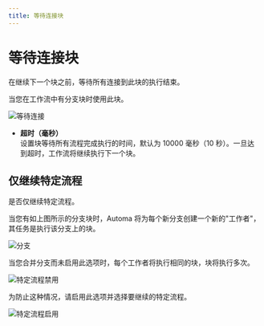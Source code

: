 ```yaml
---
title: 等待连接块
---
```


# 等待连接块

在继续下一个块之前，等待所有连接到此块的执行结束。

当您在工作流中有分支块时使用此块。

![等待连接](https://s3.ap-southeast-1.amazonaws.com/automa-pub/i/2024/12/02/17yal8-p0.png)

- **超时（毫秒）** <br>
  设置块等待所有流程完成执行的时间，默认为 10000 毫秒（10 秒）。一旦达到超时，工作流将继续执行下一个块。

## 仅继续特定流程
是否仅继续特定流程。

当您有如上图所示的分支块时，Automa 将为每个新分支创建一个新的"工作者"，其任务是执行该分支上的块。

![分支](https://s3.ap-southeast-1.amazonaws.com/automa-pub/i/2024/12/02/17yal7-1a.png)

当您合并分支而未启用此选项时，每个工作者将执行相同的块，块将执行多次。

![特定流程禁用](https://s3.ap-southeast-1.amazonaws.com/automa-pub/i/2024/12/03/108gx9-5b.gif)

为防止这种情况，请启用此选项并选择要继续的特定流程。

![特定流程启用](https://s3.ap-southeast-1.amazonaws.com/automa-pub/i/2024/12/03/1090fl-d4.gif)
